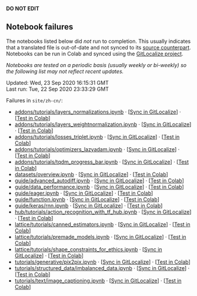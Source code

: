 __DO NOT EDIT__

## Notebook failures

The notebooks listed below did *not* run to completion. This usually indicates
that a translated file is out-of-date and not synced to its
[source counterpart](../en-snapshot/). Notebooks can be run in Colab and synced
using the [GitLocalize project](https://gitlocalize.com/tensorflow/docs-l10n).

*Notebooks are tested on a periodic basis (usually weekly or bi-weekly) so the
following list may not reflect recent updates.*

Updated: Wed, 23 Sep 2020 16:15:31 GMT<br/>
Last run: Tue, 22 Sep 2020 23:33:29 GMT

Failures in <code>site/zh-cn/</code>:

* [addons/tutorials/layers_normalizations.ipynb](https://github.com/tensorflow/docs-l10n/blob/master/site/zh-cn/addons/tutorials/layers_normalizations.ipynb) · [[Sync in GitLocalize](https://gitlocalize.com/repo/4592/zh-cn/site/en-snapshot/addons/tutorials/layers_normalizations.ipynb)] · [[Test in Colab](https://colab.research.google.com/github/tensorflow/docs-l10n/blob/master/site/zh-cn/addons/tutorials/layers_normalizations.ipynb)]
* [addons/tutorials/layers_weightnormalization.ipynb](https://github.com/tensorflow/docs-l10n/blob/master/site/zh-cn/addons/tutorials/layers_weightnormalization.ipynb) · [[Sync in GitLocalize](https://gitlocalize.com/repo/4592/zh-cn/site/en-snapshot/addons/tutorials/layers_weightnormalization.ipynb)] · [[Test in Colab](https://colab.research.google.com/github/tensorflow/docs-l10n/blob/master/site/zh-cn/addons/tutorials/layers_weightnormalization.ipynb)]
* [addons/tutorials/losses_triplet.ipynb](https://github.com/tensorflow/docs-l10n/blob/master/site/zh-cn/addons/tutorials/losses_triplet.ipynb) · [[Sync in GitLocalize](https://gitlocalize.com/repo/4592/zh-cn/site/en-snapshot/addons/tutorials/losses_triplet.ipynb)] · [[Test in Colab](https://colab.research.google.com/github/tensorflow/docs-l10n/blob/master/site/zh-cn/addons/tutorials/losses_triplet.ipynb)]
* [addons/tutorials/optimizers_lazyadam.ipynb](https://github.com/tensorflow/docs-l10n/blob/master/site/zh-cn/addons/tutorials/optimizers_lazyadam.ipynb) · [[Sync in GitLocalize](https://gitlocalize.com/repo/4592/zh-cn/site/en-snapshot/addons/tutorials/optimizers_lazyadam.ipynb)] · [[Test in Colab](https://colab.research.google.com/github/tensorflow/docs-l10n/blob/master/site/zh-cn/addons/tutorials/optimizers_lazyadam.ipynb)]
* [addons/tutorials/tqdm_progress_bar.ipynb](https://github.com/tensorflow/docs-l10n/blob/master/site/zh-cn/addons/tutorials/tqdm_progress_bar.ipynb) · [[Sync in GitLocalize](https://gitlocalize.com/repo/4592/zh-cn/site/en-snapshot/addons/tutorials/tqdm_progress_bar.ipynb)] · [[Test in Colab](https://colab.research.google.com/github/tensorflow/docs-l10n/blob/master/site/zh-cn/addons/tutorials/tqdm_progress_bar.ipynb)]
* [datasets/overview.ipynb](https://github.com/tensorflow/docs-l10n/blob/master/site/zh-cn/datasets/overview.ipynb) · [[Sync in GitLocalize](https://gitlocalize.com/repo/4592/zh-cn/site/en-snapshot/datasets/overview.ipynb)] · [[Test in Colab](https://colab.research.google.com/github/tensorflow/docs-l10n/blob/master/site/zh-cn/datasets/overview.ipynb)]
* [guide/advanced_autodiff.ipynb](https://github.com/tensorflow/docs-l10n/blob/master/site/zh-cn/guide/advanced_autodiff.ipynb) · [[Sync in GitLocalize](https://gitlocalize.com/repo/4592/zh-cn/site/en-snapshot/guide/advanced_autodiff.ipynb)] · [[Test in Colab](https://colab.research.google.com/github/tensorflow/docs-l10n/blob/master/site/zh-cn/guide/advanced_autodiff.ipynb)]
* [guide/data_performance.ipynb](https://github.com/tensorflow/docs-l10n/blob/master/site/zh-cn/guide/data_performance.ipynb) · [[Sync in GitLocalize](https://gitlocalize.com/repo/4592/zh-cn/site/en-snapshot/guide/data_performance.ipynb)] · [[Test in Colab](https://colab.research.google.com/github/tensorflow/docs-l10n/blob/master/site/zh-cn/guide/data_performance.ipynb)]
* [guide/eager.ipynb](https://github.com/tensorflow/docs-l10n/blob/master/site/zh-cn/guide/eager.ipynb) · [[Sync in GitLocalize](https://gitlocalize.com/repo/4592/zh-cn/site/en-snapshot/guide/eager.ipynb)] · [[Test in Colab](https://colab.research.google.com/github/tensorflow/docs-l10n/blob/master/site/zh-cn/guide/eager.ipynb)]
* [guide/function.ipynb](https://github.com/tensorflow/docs-l10n/blob/master/site/zh-cn/guide/function.ipynb) · [[Sync in GitLocalize](https://gitlocalize.com/repo/4592/zh-cn/site/en-snapshot/guide/function.ipynb)] · [[Test in Colab](https://colab.research.google.com/github/tensorflow/docs-l10n/blob/master/site/zh-cn/guide/function.ipynb)]
* [guide/keras/rnn.ipynb](https://github.com/tensorflow/docs-l10n/blob/master/site/zh-cn/guide/keras/rnn.ipynb) · [[Sync in GitLocalize](https://gitlocalize.com/repo/4592/zh-cn/site/en-snapshot/guide/keras/rnn.ipynb)] · [[Test in Colab](https://colab.research.google.com/github/tensorflow/docs-l10n/blob/master/site/zh-cn/guide/keras/rnn.ipynb)]
* [hub/tutorials/action_recognition_with_tf_hub.ipynb](https://github.com/tensorflow/docs-l10n/blob/master/site/zh-cn/hub/tutorials/action_recognition_with_tf_hub.ipynb) · [[Sync in GitLocalize](https://gitlocalize.com/repo/4592/zh-cn/site/en-snapshot/hub/tutorials/action_recognition_with_tf_hub.ipynb)] · [[Test in Colab](https://colab.research.google.com/github/tensorflow/docs-l10n/blob/master/site/zh-cn/hub/tutorials/action_recognition_with_tf_hub.ipynb)]
* [lattice/tutorials/canned_estimators.ipynb](https://github.com/tensorflow/docs-l10n/blob/master/site/zh-cn/lattice/tutorials/canned_estimators.ipynb) · [[Sync in GitLocalize](https://gitlocalize.com/repo/4592/zh-cn/site/en-snapshot/lattice/tutorials/canned_estimators.ipynb)] · [[Test in Colab](https://colab.research.google.com/github/tensorflow/docs-l10n/blob/master/site/zh-cn/lattice/tutorials/canned_estimators.ipynb)]
* [lattice/tutorials/premade_models.ipynb](https://github.com/tensorflow/docs-l10n/blob/master/site/zh-cn/lattice/tutorials/premade_models.ipynb) · [[Sync in GitLocalize](https://gitlocalize.com/repo/4592/zh-cn/site/en-snapshot/lattice/tutorials/premade_models.ipynb)] · [[Test in Colab](https://colab.research.google.com/github/tensorflow/docs-l10n/blob/master/site/zh-cn/lattice/tutorials/premade_models.ipynb)]
* [lattice/tutorials/shape_constraints_for_ethics.ipynb](https://github.com/tensorflow/docs-l10n/blob/master/site/zh-cn/lattice/tutorials/shape_constraints_for_ethics.ipynb) · [[Sync in GitLocalize](https://gitlocalize.com/repo/4592/zh-cn/site/en-snapshot/lattice/tutorials/shape_constraints_for_ethics.ipynb)] · [[Test in Colab](https://colab.research.google.com/github/tensorflow/docs-l10n/blob/master/site/zh-cn/lattice/tutorials/shape_constraints_for_ethics.ipynb)]
* [tutorials/generative/pix2pix.ipynb](https://github.com/tensorflow/docs-l10n/blob/master/site/zh-cn/tutorials/generative/pix2pix.ipynb) · [[Sync in GitLocalize](https://gitlocalize.com/repo/4592/zh-cn/site/en-snapshot/tutorials/generative/pix2pix.ipynb)] · [[Test in Colab](https://colab.research.google.com/github/tensorflow/docs-l10n/blob/master/site/zh-cn/tutorials/generative/pix2pix.ipynb)]
* [tutorials/structured_data/imbalanced_data.ipynb](https://github.com/tensorflow/docs-l10n/blob/master/site/zh-cn/tutorials/structured_data/imbalanced_data.ipynb) · [[Sync in GitLocalize](https://gitlocalize.com/repo/4592/zh-cn/site/en-snapshot/tutorials/structured_data/imbalanced_data.ipynb)] · [[Test in Colab](https://colab.research.google.com/github/tensorflow/docs-l10n/blob/master/site/zh-cn/tutorials/structured_data/imbalanced_data.ipynb)]
* [tutorials/text/image_captioning.ipynb](https://github.com/tensorflow/docs-l10n/blob/master/site/zh-cn/tutorials/text/image_captioning.ipynb) · [[Sync in GitLocalize](https://gitlocalize.com/repo/4592/zh-cn/site/en-snapshot/tutorials/text/image_captioning.ipynb)] · [[Test in Colab](https://colab.research.google.com/github/tensorflow/docs-l10n/blob/master/site/zh-cn/tutorials/text/image_captioning.ipynb)]

